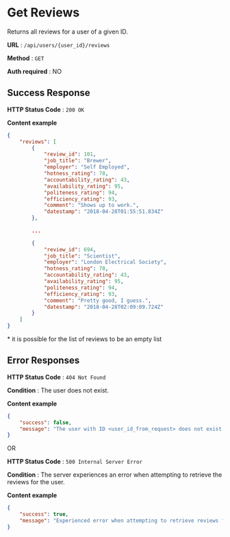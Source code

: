 # Get Reviews

Returns all reviews for a user of a given ID.

**URL** : `/api/users/{user_id}/reviews`

**Method** : `GET`

**Auth required** : NO

## Success Response

**HTTP Status Code** : `200 OK`

**Content example**

```json
{
	"reviews": [
		{
			"review_id": 101,
			"job_title": "Brewer",
			"employer": "Self Employed",
			"hotness_rating": 78,
			"accountability_rating": 43,
			"availability_rating": 95,
			"politeness_rating": 94,
			"efficiency_rating": 93,
			"comment": "Shows up to work.",
			"datestamp": "2018-04-28T01:55:51.834Z"
		},
		
		...

		{
			"review_id": 694,
			"job_title": "Scientist",
			"employer": "London Electrical Society",
			"hotness_rating": 78,
			"accountability_rating": 43,
			"availability_rating": 95,
			"politeness_rating": 94,
			"efficiency_rating": 93,
			"comment": "Pretty good, I guess.",
			"datestamp": "2018-04-28T02:09:09.724Z"
		}
	]
}
```

\* it is possible for the list of reviews to be an empty list

## Error Responses

**HTTP Status Code** : `404 Not Found`

**Condition** : The user does not exist.

**Content example**

```json
{
	"success": false,
	"message": "The user with ID <user_id_from_request> does not exist."
}
```

OR

**HTTP Status Code** : `500 Internal Server Error`

**Condition** : The server experiences an error when attempting to retrieve the reviews for the user.

**Content example**

```json
{
	"success": true,
	"message": "Experienced error when attempting to retrieve reviews for the user."
}
```

